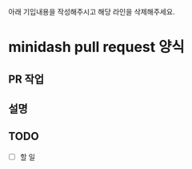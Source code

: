 아래 기입내용을 작성해주시고 해당 라인을 삭제해주세요.

# minidash pull request 양식

## PR 작업
<!-- 작업 주제 or 제목을 적어주세요 -->

## 설명
<!-- 설명을 적어주세요 -->

## TODO
- [ ] 할 일
